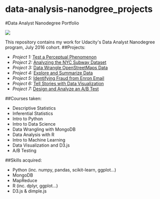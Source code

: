 # data-analysis-nanodgree_projects
#Data Analyst Nanodegree Portfolio

<img src="https://pbs.twimg.com/media/B4LemTlIMAAy8AM.jpg">

This repository contains my work for Udacity's Data Analyst Nanodegree program, July 2016 cohort.
##Projects:

* *Project 1:* [Test a Perceptual Phenomenon](https://github.com/seifip/udacity-data-analyst-nanodegree/tree/master/P1%20-Test%20a%20Perceptual%20Phenomenon)
* *Project 2:* [Analyzing the NYC Subway Dataset](https://github.com/seifip/udacity-data-analyst-nanodegree/tree/master/P2%20-%20Analyzing%20the%20NYC%20Subway%20Dataset)
* *Project 3:* [Data Wrangle OpenStreetMaps Data](https://github.com/seifip/udacity-data-analyst-nanodegree/tree/master/P3%20-%20Data%20Wrangling%20with%20MongoDB)
* *Project 4:* [Explore and Summarize Data](https://github.com/seifip/udacity-data-analyst-nanodegree/tree/master/P4%20-%20Explore%20and%20Summarize%20Data)
* *Project 5:* [Identifying Fraud from Enron Email](https://github.com/seifip/udacity-data-analyst-nanodegree/tree/master/P5%20-%20Identifying%20Fraud%20from%20Enron%20Emails%20and%20Financial%20Data)
* *Project 6:* [Tell Stories with Data Visualization](https://github.com/seifip/udacity-data-analyst-nanodegree/tree/master/P6%20-%20Tell%20Stories%20with%20Data%20Visualization) 
* *Project 7:* [Design and Analyze an A/B Test](https://github.com/seifip/udacity-data-analyst-nanodegree/tree/master/P7%20-%20Design%20and%20Analyze%20an%20A-B%20Test)

##Courses taken:
* Descriptive Statistics
* Inferential Statistics
* Intro to Python
* Intro to Data Science
* Data Wrangling with MongoDB
* Data Analysis with R
* Intro to Machine Learning
* Data Visualization and D3.js
* A/B Testing

##Skills acquired:
* Python (inc. numpy, pandas, scikit-learn, ggplot...)
* MongoDB
* MapReduce
* R (inc. dplyr, ggplot...)
* D3.js & dimple.js
